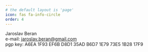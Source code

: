 ```yaml
---
# the default layout is 'page'
icon: fas fa-info-circle
order: 4
---
```


Jaroslav Beran  
e-mail: jaroslav.beran@gmail.com  
pgp key: A6EA 1F93 EF6B D8D1 35AD  B6D7 1E79 73E5 1B28 17F9  
